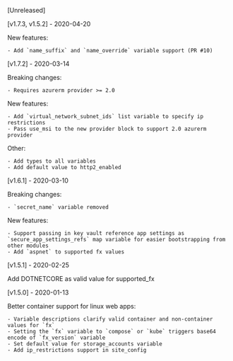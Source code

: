 [Unreleased]

[v1.7.3, v1.5.2] - 2020-04-20

New features:

    - Add `name_suffix` and `name_override` variable support (PR #10)

[v1.7.2] - 2020-03-14

Breaking changes:

    - Requires azurerm provider >= 2.0

New features:

    - Add `virtual_network_subnet_ids` list variable to specify ip restrictions
    - Pass use_msi to the new provider block to support 2.0 azurerm provider

Other:

    - Add types to all variables
    - Add default value to http2_enabled

[v1.6.1] - 2020-03-10

Breaking changes:

    - `secret_name` variable removed

New features:

    - Support passing in key vault reference app settings as `secure_app_settings_refs` map variable for easier bootstrapping from other modules
    - Add `aspnet` to supported fx values

[v1.5.1] - 2020-02-25

Add DOTNETCORE as valid value for supported_fx

[v1.5.0] - 2020-01-13

Better container support for linux web apps:

    - Variable descriptions clarify valid container and non-container values for `fx` 
    - Setting the `fx` variable to `compose` or `kube` triggers base64 encode of `fx_version` variable
    - Set default value for storage_accounts variable 
    - Add ip_restrictions support in site_config
